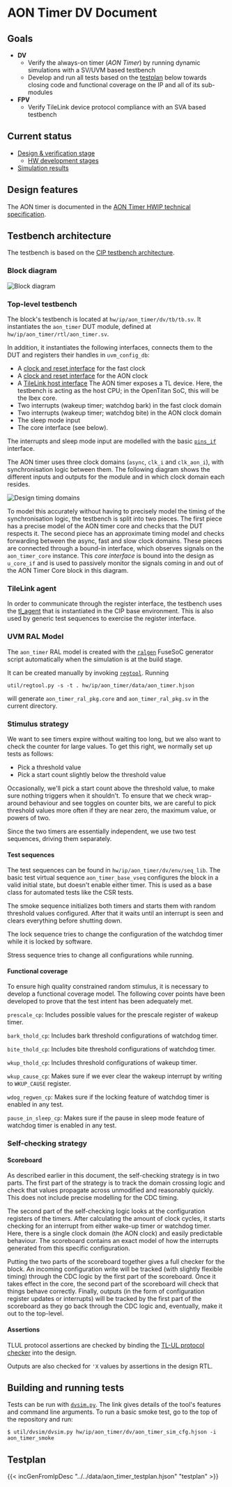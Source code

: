 # AON Timer DV Document

## Goals
* **DV**
  * Verify the always-on timer (*AON Timer*) by running dynamic simulations with a SV/UVM based testbench
  * Develop and run all tests based on the [testplan](#testplan) below towards closing code and functional coverage on the IP and all of its sub-modules
* **FPV**
  * Verify TileLink device protocol compliance with an SVA based testbench

## Current status
* [Design & verification stage](../../../README.md)
  * [HW development stages](../../../../doc/project_governance/development_stages.md)
* [Simulation results](https://reports.opentitan.org/hw/ip/aon_timer/dv/latest/report.html)

## Design features

The AON timer is documented in the [AON Timer HWIP technical specification](../README.md).

## Testbench architecture

The testbench is based on the [CIP testbench architecture](../../../dv/sv/cip_lib/README.md).

### Block diagram
![Block diagram](./doc/tb.svg)

### Top-level testbench

The block's testbench is located at `hw/ip/aon_timer/dv/tb/tb.sv`.
It instantiates the `aon_timer` DUT module, defined at `hw/ip/aon_timer/rtl/aon_timer.sv`.

In addition, it instantiates the following interfaces, connects them to the DUT and registers their handles in `uvm_config_db`:
* A [clock and reset interface](../../../dv/sv/common_ifs/README.md) for the fast clock
* A [clock and reset interface](../../../dv/sv/common_ifs/README.md) for the AON clock
* A [TileLink host interface](../../../dv/sv/tl_agent/README.md)
  The AON timer exposes a TL device.
  Here, the testbench is acting as the host CPU; in the OpenTitan SoC, this will be the Ibex core.
* Two interrupts (wakeup timer; watchdog bark) in the fast clock domain
* Two interrupts (wakeup timer; watchdog bite) in the AON clock domain
* The sleep mode input
* The core interface (see below).

The interrupts and sleep mode input are modelled with the basic [`pins_if`](../../../dv/sv/common_ifs/README.md#pins_if) interface.

The AON timer uses three clock domains (`async`, `clk_i` and `clk_aon_i`), with synchronisation logic between them.
The following diagram shows the different inputs and outputs for the module and in which clock domain each resides.

![Design timing domains](./doc/domains.svg)

To model this accurately without having to precisely model the timing of the synchronisation logic, the testbench is split into two pieces.
The first piece has a precise model of the AON timer core and checks that the DUT respects it.
The second piece has an approximate timing model and checks forwarding between the async, fast and slow clock domains.
These pieces are connected through a bound-in interface, which observes signals on the `aon_timer_core` instance.
This *core interface* is bound into the design as `u_core_if` and is used to passively monitor the signals coming in and out of the AON Timer Core block in this diagram.

### TileLink agent

In order to communicate through the register interface, the testbench uses the [tl_agent](../../../dv/sv/tl_agent/README.md) that is instantiated in the CIP base environment.
This is also used by generic test sequences to exercise the register interface.

### UVM RAL Model
The `aon_timer` RAL model is created with the [`ralgen`](../../../dv/tools/ralgen/README.md) FuseSoC generator script automatically when the simulation is at the build stage.

It can be created manually by invoking [`regtool`](../../../../util/reggen/doc/setup_and_use.md).
Running
```
util/regtool.py -s -t . hw/ip/aon_timer/data/aon_timer.hjson
```
will generate `aon_timer_ral_pkg.core` and `aon_timer_ral_pkg.sv` in the current directory.

### Stimulus strategy

We want to see timers expire without waiting too long, but we also want to check the counter for large values.
To get this right, we normally set up tests as follows:

- Pick a threshold value
- Pick a start count slightly below the threshold value

Occasionally, we'll pick a start count above the threshold value, to make sure nothing triggers when it shouldn't.
To ensure that we check wrap-around behaviour and see toggles on counter bits, we are careful to pick threshold values more often if they are near zero, the maximum value, or powers of two.

Since the two timers are essentially independent, we use two test sequences, driving them separately.

#### Test sequences

The test sequences can be found in `hw/ip/aon_timer/dv/env/seq_lib`.
The basic test virtual sequence `aon_timer_base_vseq` configures the block in a valid initial state, but doesn't enable either timer.
This is used as a base class for automated tests like the CSR tests.

The smoke sequence initializes both timers and starts them with random threshold values configured.
After that it waits until an interrupt is seen and clears everything before shutting down.

The lock sequence tries to change the configuration of the watchdog timer while it is locked by software.

Stress sequence tries to change all configurations while running.

#### Functional coverage

To ensure high quality constrained random stimulus, it is necessary to develop a functional coverage model.
The following cover points have been developed to prove that the test intent has been adequately met.

`prescale_cp`: Includes possible values for the prescale register of wakeup timer.

`bark_thold_cp`: Includes bark threshold configurations of watchdog timer.

`bite_thold_cp`: Includes bite threshold configurations of watchdog timer.

`wkup_thold_cp`: Includes threshold configurations of wakeup timer.

`wkup_cause_cp`: Makes sure if we ever clear the wakeup interrupt by writing to `WKUP_CAUSE` register.

`wdog_regwen_cp`: Makes sure if the locking feature of watchdog timer is enabled in any test.

`pause_in_sleep_cp`: Makes sure if the pause in sleep mode feature of watchdog timer is enabled in any test.

### Self-checking strategy
#### Scoreboard

As described earlier in this document, the self-checking strategy is in two parts.
The first part of the strategy is to track the domain crossing logic and check that values propagate across unmodified and reasonably quickly.
This does not include precise modelling for the CDC timing.

The second part of the self-checking logic looks at the configuration registers of the timers.
After calculating the amount of clock cycles, it starts checking for an interrupt from either wake-up timer or watchdog timer.
Here, there is a single clock domain (the AON clock) and easily predictable behaviour.
The scoreboard contains an exact model of how the interrupts generated from this specific configuration.

Putting the two parts of the scoreboard together gives a full checker for the block.
An incoming configuration write will be tracked (with slightly flexible timing) through the CDC logic by the first part of the scoreboard.
Once it takes effect in the core, the second part of the scoreboard will check that things behave correctly.
Finally, outputs (in the form of configuration register updates or interrupts) will be tracked by the first part of the scoreboard as they go back through the CDC logic and, eventually, make it out to the top-level.

#### Assertions

TLUL protocol assertions are checked by binding the [TL-UL protocol checker](../../tlul/doc/TlulProtocolChecker.md) into the design.

Outputs are also checked for `'X` values by assertions in the design RTL.

## Building and running tests

Tests can be run with [`dvsim.py`](../../../../util/dvsim/README.md).
The link gives details of the tool's features and command line arguments.
To run a basic smoke test, go to the top of the repository and run:
```console
$ util/dvsim/dvsim.py hw/ip/aon_timer/dv/aon_timer_sim_cfg.hjson -i aon_timer_smoke
```

## Testplan
{{< incGenFromIpDesc "../../data/aon_timer_testplan.hjson" "testplan" >}}
